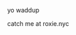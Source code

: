 yo waddup

catch me at roxie.nyc

<!---
colorplexer/colorplexer is a ✨ special ✨ repository because its `README.md` (this file) appears on your GitHub profile.
You can click the Preview link to take a look at your changes.
--->
